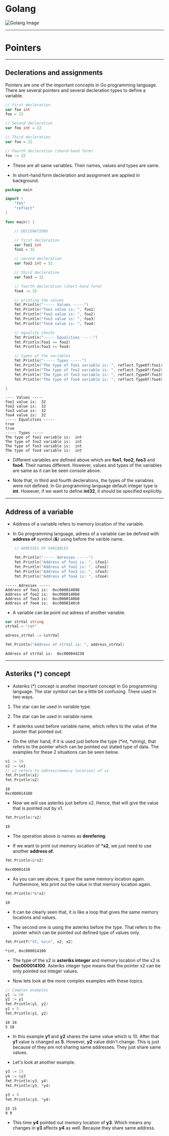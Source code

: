 # Golang

![Golang Image](golang.png)

--------------------------------------------

# Pointers

--------------------------------------------------

## Declerations and assignments

Pointers are one of the important concepts in Go programming language. There are several pointers and several decleration types to define a variable.

```go
// First decleration
var foo int
foo = 22
```

```go
// Second decleration
var foo int = 22
```

```go
// Third decleration
var foo = 22
```

```go
// Fourth decleration (shord-hand form)
foo := 22
```

* These are all same variables. Their names, values and types are same. 

* In short-hand form decleration and assignment are applied in background.

```go
package main

import (
    "fmt"
    "reflect"
)

func main() {

    // DECLERATIONS 

    // first decleration
    var foo1 int
    foo1 = 32

    // second decleration
    var foo2 int = 32

    // third decleration
    var foo3 = 32

    // fourth decleration (short-hand form)
    foo4 := 32

    // printing the values
    fmt.Println("----- Values -----")
    fmt.Println("foo1 value is: ", foo1)
    fmt.Println("foo2 value is: ", foo2)
    fmt.Println("foo3 value is: ", foo3)
    fmt.Println("foo4 value is: ", foo4)

    // equality checks
    fmt.Println("----- Equalities -----")
    fmt.Println(foo1 == foo2)
    fmt.Println(foo3 == foo4)

    // types of the variables
    fmt.Println("----- Types -----")
    fmt.Println("The type of foo1 variable is: ", reflect.TypeOf(foo1))
    fmt.Println("The type of foo2 variable is: ", reflect.TypeOf(foo2))
    fmt.Println("The type of foo3 variable is: ", reflect.TypeOf(foo3))
    fmt.Println("The type of foo4 variable is: ", reflect.TypeOf(foo4))

}
```

```console
---- Values -----
foo1 value is:  32
foo2 value is:  32
foo3 value is:  32
foo4 value is:  32
----- Equalities -----
true
true
----- Types -----
The type of foo1 variable is:  int
The type of foo2 variable is:  int
The type of foo3 variable is:  int
The type of foo4 variable is:  int
```

* Different variables are defined above which are **foo1**, **foo2**, **foo3** and **foo4**. Their names different. However, values and types of the variables are same as it can be seen console above.

* Note that, in third and fourth declerations, the types of the variables were not defined. In Go programming language default integer type is **int**. However, if we want to define **int32**, it should be specified explicitly.

------------------------------------------------------

## Address of a variable

* Address of a variable refers to memory location of the variable.

* In Go programming language, adress of a variable can be defined with **address of** symbol (**&**) using before the varible name.

```go
    // ADRESSES OF VARIABLES

    fmt.Println("----- Adresses -----")
    fmt.Println("Address of foo1 is: ", &foo1)
    fmt.Println("Address of foo2 is: ", &foo2)
    fmt.Println("Address of foo3 is: ", &foo3)
    fmt.Println("Address of foo4 is: ", &foo4)
```

```console
----- Adresses -----
Address of foo1 is:  0xc000014098
Address of foo2 is:  0xc0000140b0
Address of foo3 is:  0xc0000140b8
Address of foo4 is:  0xc0000140c0
```

* A variable can be point out adress of another variable.

```go
var strVal string
strVal = "cat"

adress_strVal := &strVal

fmt.Println("Address of strVal is: ", address_strVal)
```

```console
Address of strVal is:  0xc000044230
```

----------------------------------------------------

## Asteriks (*) concept

* Asteriks (*) concept is another important concept in Go programming language. The star symbol can be a little bit confusing. There used in two ways.
1. The star can be used in variable type.

2. The star can be used in variable name.
* If asteriks used before variable name, which refers to the value of the pointer that pointed out. 

* On the other hand, if it is used just before the type (*int, *string), that refers to the pointer which can be pointed out stated type of data. The examples for these 2 situations can be seen below.

```go
x1 := 10
x2 := &x1
// x2 refers to address(memory location) of x1
fmt.Println(x1)
fmt.Println(x2)
```

```console
10
0xc000014100
```

* Now we will use asteriks just before x2. Hence, that will give the value that is pointed out by x1.

```go
fmt.Println(*x2)
```

```console
10
```

* The operation above is names as **derefering**.

* If we want to print out memory location of ***x2**, we just need to use another **address of**.

```go
fmt.Println(&*x2)
```

```console
0xc00001410
```

* As you can see above, it gave the same memory location again. Furthermore, lets print out the value in that memory location again.

```go
fmt.Println(*&*x2)
```

```console
10
```

* It can be clearly seen that, it is like a loop that gives the same memory locations and values.

* The second one is using the asteriks before the type. That refers to the pointer which can be pointed out defined type of values only.

```go
fmt.Printf("%T, %v\n", x2, x2)
```

```console
*int, 0xc000014100
```

* The type of the x2 is **asteriks integer** and memory location of the x2 is **0xc000014100**. Asteriks integer type means that the pointer x2 can be only pointed out integer values.

* Now lets look at the more complex examples with these topics.

```go
// Complex examples
y1 := 10
y2 := y1
fmt.Println(y1, y2)
y1 = 5
fmt.Println(y1, y2)
```

```console
10 10
5 10
```

* In this example **y1** and **y2** shares the same value which is 10. After that **y1** value is changed as **5**. However, **y2** value didn't change. This is just because of they are not sharing same addresses. They just share same values.

* Let's look at another example.

```go
y3 := 15
y4 := &y3
fmt.Println(y3, y4)
fmt.Println(y3, *y4)
	
y3 = 9
fmt.Println(y3, *y4)
```

```console
15 15
9 9
```

* This time **y4** pointed out memory location of **y3**. Which means any changes in **y3** affects **y4** as well. Because they share same address.
